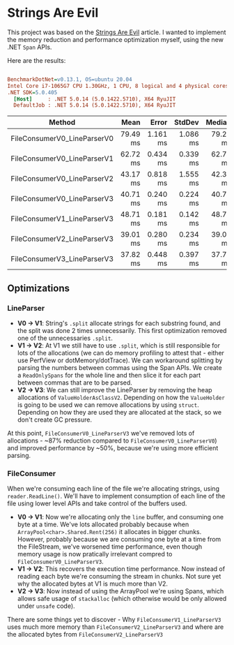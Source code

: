 # Strings Are Evil


This project was based on the [Strings Are Evil](https://indy.codes/strings-are-evil) article. I wanted to implement the memory reduction and performance optimization myself, using the new .NET `Span` APIs. 

Here are the results:

``` ini

BenchmarkDotNet=v0.13.1, OS=ubuntu 20.04
Intel Core i7-1065G7 CPU 1.30GHz, 1 CPU, 8 logical and 4 physical cores
.NET SDK=5.0.405
  [Host]     : .NET 5.0.14 (5.0.1422.5710), X64 RyuJIT
  DefaultJob : .NET 5.0.14 (5.0.1422.5710), X64 RyuJIT


```
|                      Method |     Mean |    Error |   StdDev |   Median | Ratio | RatioSD |      Gen 0 |    Allocated |
|---------------------------- |---------:|---------:|---------:|---------:|------:|--------:|-----------:|-------------:|
| FileConsumerV0_LineParserV0 | 79.49 ms | 1.161 ms | 1.086 ms | 79.24 ms |  1.00 |    0.00 | 23571.4286 | 98,939,242 B |
| FileConsumerV0_LineParserV1 | 62.72 ms | 0.434 ms | 0.339 ms | 62.74 ms |  0.79 |    0.01 | 14500.0000 | 60,727,772 B |
| FileConsumerV0_LineParserV2 | 43.17 ms | 0.818 ms | 1.555 ms | 42.39 ms |  0.55 |    0.03 |  4583.3333 | 19,445,960 B |
| FileConsumerV0_LineParserV3 | 40.71 ms | 0.240 ms | 0.224 ms | 40.71 ms |  0.51 |    0.01 |  3076.9231 | 12,895,590 B |
| FileConsumerV1_LineParserV3 | 48.71 ms | 0.181 ms | 0.142 ms | 48.74 ms |  0.61 |    0.01 |          - |      4,392 B |
| FileConsumerV2_LineParserV3 | 39.01 ms | 0.280 ms | 0.234 ms | 39.01 ms |  0.49 |    0.01 |          - |        252 B |
| FileConsumerV3_LineParserV3 | 37.82 ms | 0.448 ms | 0.397 ms | 37.76 ms |  0.48 |    0.01 |          - |        232 B |



## Optimizations

### LineParser

- **V0 -> V1**: String's `.split` allocate strings for each substring found, and the split was done 2 times unnecessarily. This first optimization removed one of the unnecessaries `.split`.
- **V1 -> V2**: At V1 we still have to use `.split`, which is still responsible for lots of the allocations (we can do memory profiling to attest that - either use PerfView or dotMemory/dotTrace). We can workaround splitting by parsing the numbers between commas using the Span APIs. We create a `ReadOnlySpans` for the whole line and then slice it for each part between commas that are to be parsed. 
- **V2 -> V3**: We can still improve the LineParser by removing the heap allocations of `ValueHolderAsClassV2`. Depending on how the `ValueHolder` is going to be used we can remove allocations by using `struct`. Depending on how they are used they are allocated at the stack, so we don't create GC pressure.

At this point, `FileConsumerV0_LineParserV3` we've removed lots of allocations - \~87% reduction compared to `FileConsumerV0_LineParserV0`) and improved performance by \~50%, because we're using more efficient parsing.

### FileConsumer

When we're consuming each line of the file we're allocating strings, using `reader.ReadLine()`. We'll have to implement consumption of each line of the file using lower level APIs and take control of the buffers used.
- **V0 -> V1**: Now we're allocating only the `line` buffer, and consuming one byte at a time. We've lots allocated probably because when `ArrayPool<char>.Shared.Rent(256)` it allocates in bigger chunks. However, probably because we are consuming one byte at a time from the FileStream, we've worsened time performance, even though memory usage is now pratically irrelevant compred to `FileConsumerV0_LineParserV3`.
- **V1 -> V2**: This recovers the execution time performance. Now instead of reading each byte we're consuming the stream in chunks. Not sure yet why the allocated bytes at V1 is much more than V2.
- **V2 -> V3**: Now instead of using the ArrayPool we're using Spans, which allows safe usage of `stackalloc` (which otherwise would be only allowed under `unsafe` code).

There are some things yet to discover - Why `FileConsumerV1_LineParserV3` uses much more memory than `FileConsumerV2_LineParserV3` and where are the allocated bytes from `FileConsumerV2_LineParserV3`



